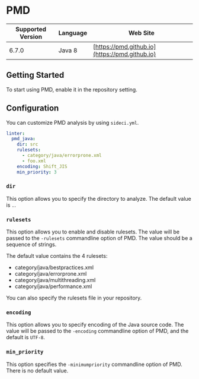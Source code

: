 # PMD

| Supported Version | Language | Web Site |
| ----------------- | -------- | -------- |
| 6.7.0 | Java 8 | [https://pmd.github.io](https://pmd.github.io) |

## Getting Started

To start using PMD, enable it in the repository setting.

## Configuration

You can customize PMD analysis by using `sideci.yml`.

```yaml:sideci.yml
linter:
  pmd_java:
    dir: src
    rulesets:
      - category/java/errorprone.xml
      - foo.xml
    encoding: Shift_JIS
    min_priority: 3
```

### `dir`

This option allows you to specify the directory to analyze. The default value is `.`.

### `rulesets`

This option allows you to enable and disable rulesets. The value will be passed to the `-rulesets` commandline option of PMD. The value should be a sequence of strings.

The default value contains the 4 rulesets:

* category/java/bestpractices.xml
* category/java/errorprone.xml
* category/java/multithreading.xml
* category/java/performance.xml

You can also specify the rulesets file in your repository.

### `encoding`

This option allows you to specify encoding of the Java source code. The value will be passed to the `-encoding` commandline option of PMD, and the default is `UTF-8`.

### `min_priority`

This option specifies the `-minimumpriority` commandline option of PMD. There is no default value.

